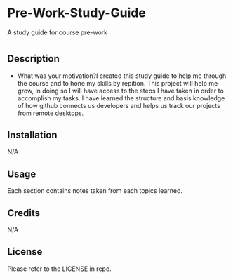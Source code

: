 # Pre-Work-Study-Guide
A study guide for course pre-work
# <Your-Project-Title>

## Description

- What was your motivation?I created this study guide to help me through the course and to hone my skills by repition. This project will help me grow, in doing so I will have access to the steps I have taken in order to accomplish my tasks. I have learned the structure and basis knowledge of how github connects us developers and helps us track our projects from remote desktops.

## Installation

N/A

## Usage

Each section contains notes taken from each topics learned.

## Credits

N/A

## License

Please refer to the LICENSE in repo.